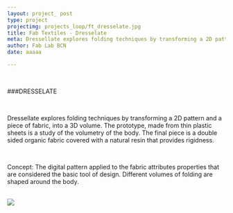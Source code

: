 ```yaml
---
layout: project_ post
type: project
projectimg: projects_loop/ft_dresselate.jpg
title: Fab Textiles - Dresselate
meta: Dressellate explores folding techniques by transforming a 2D pattern and a piece of fabric, into a 3D volume. The prototype, made from thin plastic sheets is a study of the volumetry of the body. The final piece is a double sided organic fabric covered with a natural resin that provides rigidness.
author: Fab Lab BCN
date: aaaaa

---
```


<br>

###DRESSELATE

<br>

Dressellate explores folding techniques by transforming a 2D pattern and a piece of fabric, into a 3D volume. The prototype, made from thin plastic sheets is a study of the volumetry of the body. The final piece is a double sided organic fabric covered with a natural resin that provides rigidness.

<br>

Concept: The digital pattern applied to the fabric attributes properties that are considered the basic tool of design. Different volumes of folding are shaped around the body.

<br>

<img src="{{site.baseurl}}{{ site.url }}/img/projects/fabtextiles_dresselate/1.jpg">



